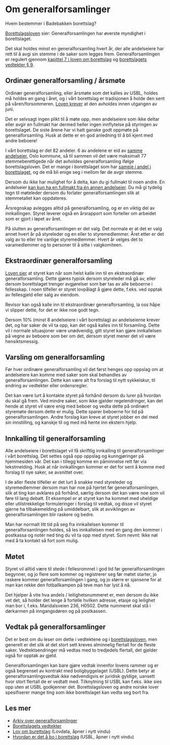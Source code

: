 # Om generalforsamlinger

Hvem bestemmer i Badebakken borettslag?

[Borettslagsloven][brl7-1] sier: Generalforsamlingen har øverste myndighet i
borettslaget.

[brl7-1]: <https://lovdata.no/lov/2003-06-06-39/%C2%A77-1>

Det skal holdes minst en generalforsamling hvert år, der alle andelseiere har
rett til å avgi sin stemme i de saker som legges frem. Generalforsamlingen er
regulert gjennom
[kapittel 7 i loven om borettslag][brl7-1] og [borettslagets vedtekter § 9][v9].

[v9]: <https://badebakken.no/s/vedtekter#9>

## Ordinær generalforsamling / årsmøte

Ordinær generalforsamling, eller årsmøte som det kalles av USBL, holdes må
holdes en gang i året, og i vårt borettslag er tradisjonen å holde den sent på
våren/forsommeren. [Loven krever][brl7-4] at den avholdes innen utgangen av
juni.

[brl7-4]: <https://lovdata.no/lov/2003-06-06-39/%C2%A77-4>

Det er selvsagt ingen plikt til å møte opp, men andelseiere som ikke deltar
eller avgir en fullmakt har dermed heller ingen innflytelse på styringen av
borettslaget. De siste årene har vi hatt ganske godt oppmøte på
generalforsamling. Husk at dette er en god anledning til å bli kjent med andre
beboere!

I vårt borettslag er det 82 andeler. 6 av andelene er eid av [samme
andelseier][brl7-10], Oslo kommune, så til sammen vil det være maksimalt 77
stemmeberettigede når det avholdes generalforsamling ifølge borettslagsloven.
Det er mange i borettslaget som har [sameie i andel i borettslaget][brl5-2], og
de må bli enige seg i mellom før de avgir stemme.

[brl7-10]: <https://lovdata.no/lov/2003-06-06-39/%C2%A77-10>
[brl5-2]: <https://lovdata.no/lov/2003-06-06-39/%C2%A75-2>

Dersom du ikke har mulighet for å delta, kan du gi fullmakt til noen andre. En
andelseier [kan kun ha en fullmakt fra én annen andelseier][brl7-3]. Du må gi
tydelig tegn til møteleder dersom du forlater generalforsamlingen slik at
stemmetallet kan oppdateres.

[brl7-3]: <https://lovdata.no/lov/2003-06-06-39/%C2%A77-3>

Årsregnskap avlegges alltid på generalforsamling, og er en viktig del av
innkallingen. Styret leverer også en årsrapport som forteller om arbeidet som er
gjort i løpet av året.

På slutten av generalforsamlingen er det valg. Det normale er at det er valg
annet hvert år på styreleder og en eller to styremedlemmer. Året etter er det
valg av to eller tre vanlige styremedlemmer. Hvert år velges det to
varamedlemmer og to personer til å sitte i valgkomiteen.

## Ekstraordinær generalforsamling

[Loven sier][brl7-5] at styret kan når som helst kalle inn til en ekstraordinær
generalforsamling. Dette gjøres typisk dersom styreleder må gå av, eller dersom
borettslaget trenger avgjørelser som bør tas av alle beboerne i fellesskap. I
noen tilfeller er styret lovpålagt å gjøre dette, f.eks. ved opptak av
fellesgjeld eller salg av eiendom.

[brl7-5]: <https://lovdata.no/lov/2003-06-06-39/%C2%A77-5>

Revisor kan også kalle inn til ekstraordinær generalforsamling, la oss håpe vi
slipper dette, for det er ikke noe godt tegn.

Dersom 10% (minst 8 andelseiere i vårt borettslag) av andelseierne krever det,
og har saker de vil ta opp, kan det også kalles inn til forsamling. Dette vil i
normale situasjoner være unødvendig, gitt styret kan gjøre innkallelsen på vegne
av beboere som ber om det, dersom styret mener det vil være hensiktsmessig.

## Varsling om generalforsamling

Før hver ordinære generalforsamling vil det først henges opp oppslag om at
andelseiere kan komme med saker som skal behandles av generalforsamlingen. Dette
kan være alt fra forslag til nytt sykkelskur, til endring av vedtekter eller
ordensregler.

Det kan være lurt å kontakte styret på forhånd dersom du lurer på hvordan du
skal gå frem. Ved mindre saker, som ikke gjelder regelendringer, kan det hende
at styret vil være enig med beboer og vedta dette på ordinært styremøte dersom
dette er mulig. Dette sparer beboerne for tid på generalforsamlingen. Andre
forslag kan kreve at styret jobber en del med sin innstilling, og kanskje til og
med må hente inn ekstern hjelp.

## Innkalling til generalforsamling

Alle andelseiere i borettslaget vil få skriftlig innkalling til
generalforsamlinger i vårt borettslag. Det settes også opp oppslag og
kunngjøringer på hjemmesiden vår. Det kan i tillegg komme en påminnelse rett før
via tekstmelding. Husk at når innkallingen kommer er det for sent å komme med
forslag til nye saker, se avsnittet over.

I de aller fleste tilfeller er det lurt å snakke med styreleder og
styremedlemmer dersom man har noe på hjertet før generalforsamlingen, slik at
ting kan avklares på forhånd, særlig dersom det kan være noe som vil føre til
lang debatt. Et eksempel er at styret kan ha kommet med uheldige eller
utilstrekkelige formuleringer i forslag til vedtak, og disse vil styret gjerne
ha tilbakemelding på umiddelbart, slik at avviklingen av generalforsamlingen
blir raskere og bedre.

Man har normalt litt tid på seg fra innkallelsen kommer til generalforsamlingen
holdes, så les innkallelsen med en gang den kommer i postkassa og notér ned ting
du vil ta opp med styret. Som nevnt: Ikke nøl med å ta kontakt så fort som
mulig.

## Møtet

Styret vil alltid være til stede i fellesrommet i god tid før
generalforsamlingen begynner, og jo flere som kommer og registrerer seg før
møtet starter, jo raskere kommer generalforsamlingen i gang, og jo større er
sjansene for at man kan rekke den fotballkampen på teve man har lyst å nå.

Det hjelper å vite hva andels / leilighetsnummeret er, men dersom du ikke vet
det, så holder det lenge å fortelle hvilken adresse, etasje og leilighet man bor
i, f.eks. Maridalsveien 236, H0502. Dette nummeret skal stå i dørkarmen på
inngangsdøren og på postkassen.

## Vedtak på generalforsamlinger

Det er best om du leser om dette i vedtektene og i [borettslagsloven][brl7-11],
men generelt er det slik at det stort sett kreves alminnelig flertall for de
fleste saker. Vedtektsendringer må vedtas med to tredjedels flertall, det
gjelder også for opptak av gjeld.

[brl7-11]: <https://lovdata.no/lov/2003-06-06-39/%C2%A77-11>

Generalforsamlingen kan bare gjøre vedtak innenfor lovens rammer og er også
begrenset av kontrakt med boligbyggelaget (USBL). Dette betyr at
generalforsamlingsvedtak ikke nødvendigvis er juridisk gyldige, uansett hvor
stort flertall de er vedtatt med. Tilknytning til USBL kan f.eks. ikke sies opp
uten at USBL godkjenner det. Borettslagsloven og andre norske lover spesifiserer
mange ting som ikke borettslaget kan vedta seg bort fra.

## Les mer

- [Arkiv over generalforsamlinger](https://badebakken.no/informasjon/dokumentarkiv/arkiv-over-generalforsamlinger/)
- [Borettslagets vedtekter](https://badebakken.no/for-beboere/vedtekter-og-regler/)
- [Lov om burettslag](https://lovdata.no/dokument/NL/lov/2003-06-06-39) (Lovdata, åpner i nytt vindu)
- [Hvordan er det å bo i borettslag](https://usbl.no/for-deg/a-bo-i-borettslag) (USBL, åpner i nytt vindu)
